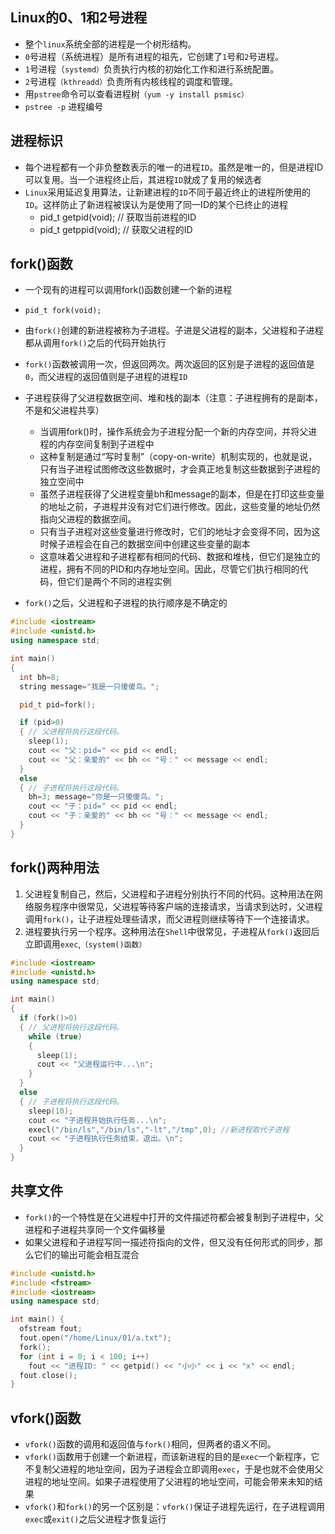 ## **Linux的0、1和2号进程**

- 整个`linux`系统全部的进程是一个树形结构。
- `0`号进程（系统进程）是所有进程的祖先，它创建了`1`号和`2`号进程。
- `1`号进程（`systemd）`负责执行内核的初始化工作和进行系统配置。
- `2`号进程`（kthreadd）`负责所有内核线程的调度和管理。
- 用`pstree`命令可以查看进程树`（yum -y install psmisc）`
- `pstree -p` 进程编号

## **进程标识**

- 每个进程都有一个非负整数表示的唯一的进程`ID`。虽然是唯一的，但是进程ID可以复用。当一个进程终止后，其进程`ID`就成了复用的候选者
- `Linux`采用延迟复用算法，让新建进程的`ID`不同于最近终止的进程所使用的`ID`。这样防止了新进程被误认为是使用了同一ID的某个已终止的进程
    - pid_t getpid(void);     // 获取当前进程的ID
    - pid_t getppid(void);    // 获取父进程的ID

## **fork()函数**

- 一个现有的进程可以调用fork()函数创建一个新的进程
- `pid_t fork(void);`
- 由`fork()`创建的新进程被称为子进程。子进是父进程的副本，父进程和子进程都从调用`fork()`之后的代码开始执行
- `fork()`函数被调用一次，但返回两次。两次返回的区别是子进程的返回值是`0`，而父进程的返回值则是子进程的进程`ID`
- 子进程获得了父进程数据空间、堆和栈的副本（注意：子进程拥有的是副本，不是和父进程共享）

    - 当调用fork()时，操作系统会为子进程分配一个新的内存空间，并将父进程的内存空间复制到子进程中
    - 这种复制是通过“写时复制”（copy-on-write）机制实现的，也就是说，只有当子进程试图修改这些数据时，才会真正地复制这些数据到子进程的独立空间中
    - 虽然子进程获得了父进程变量bh和message的副本，但是在打印这些变量的地址之前，子进程并没有对它们进行修改。因此，这些变量的地址仍然指向父进程的数据空间。
    - 只有当子进程对这些变量进行修改时，它们的地址才会变得不同，因为这时候子进程会在自己的数据空间中创建这些变量的副本
    - 这意味着父进程和子进程都有相同的代码、数据和堆栈，但它们是独立的进程，拥有不同的PID和内存地址空间。因此，尽管它们执行相同的代码，但它们是两个不同的进程实例
    

- `fork()`之后，父进程和子进程的执行顺序是不确定的

```c++
#include <iostream>
#include <unistd.h>
using namespace std;

int main()
{
  int bh=8;
  string message="我是一只傻傻鸟。";

  pid_t pid=fork();

  if (pid>0)
  { // 父进程将执行这段代码。
    sleep(1);
    cout << "父：pid=" << pid << endl;
    cout << "父：亲爱的" << bh << "号：" << message << endl;
  }
  else
  { // 子进程将执行这段代码。
    bh=3; message="你是一只傻傻鸟。";
    cout << "子：pid=" << pid << endl;
    cout << "子：亲爱的" << bh << "号：" << message << endl;
  }
}
```

## **fork()两种用法**

1. 父进程复制自己，然后，父进程和子进程分别执行不同的代码。这种用法在网络服务程序中很常见，父进程等待客户端的连接请求，当请求到达时，父进程调用`fork()`，让子进程处理些请求，而父进程则继续等待下一个连接请求。
2. 进程要执行另一个程序。这种用法在`Shell`中很常见，子进程从`fork()`返回后立即调用`exec`,`（system()函数）`

```c++
#include <iostream>
#include <unistd.h>
using namespace std;

int main()
{
  if (fork()>0)
  { // 父进程将执行这段代码。
    while (true)
    {
      sleep(1);
      cout << "父进程运行中...\n";
    }
  }
  else
  { // 子进程将执行这段代码。
    sleep(10);
    cout << "子进程开始执行任务...\n";
    execl("/bin/ls","/bin/ls","-lt","/tmp",0); //新进程取代子进程
    cout << "子进程执行任务结束，退出。\n";
  }
}
```

## **共享文件**
- `fork()`的一个特性是在父进程中打开的文件描述符都会被复制到子进程中，父进程和子进程共享同一个文件偏移量
- 如果父进程和子进程写同一描述符指向的文件，但又没有任何形式的同步，那么它们的输出可能会相互混合

```c++
#include <unistd.h>
#include <fstream>
#include <iostream>
using namespace std;

int main() {
  ofstream fout;
  fout.open("/home/Linux/01/a.txt");
  fork();
  for (int i = 0; i < 100; i++)
    fout << "进程ID: " << getpid() << "小小" << i << "x" << endl;
  fout.close();
}
```

## **vfork()函数**
- `vfork()`函数的调用和返回值与`fork()`相同，但两者的语义不同。
- `vfork()`函数用于创建一个新进程，而该新进程的目的是`exec`一个新程序，它不复制父进程的地址空间，因为子进程会立即调用`exec`，于是也就不会使用父进程的地址空间。如果子进程使用了父进程的地址空间，可能会带来未知的结果
- `vfork()`和`fork()`的另一个区别是：`vfork()`保证子进程先运行，在子进程调用`exec`或`exit()`之后父进程才恢复运行

